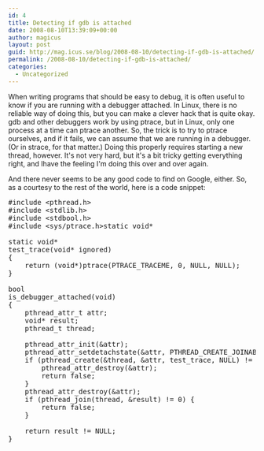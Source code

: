 ```yaml
---
id: 4
title: Detecting if gdb is attached
date: 2008-08-10T13:39:09+00:00
author: magicus
layout: post
guid: http://mag.icus.se/blog/2008-08-10/detecting-if-gdb-is-attached/
permalink: /2008-08-10/detecting-if-gdb-is-attached/
categories:
  - Uncategorized
---
```

When writing programs that should be easy to debug, it is often useful to know if you are running with a debugger attached. In Linux, there is no reliable way of doing this, but you can make a clever hack that is quite okay. gdb and other debuggers work by using ptrace, but in Linux, only one process at a time can ptrace another. So, the trick is to try to ptrace ourselves, and if it fails, we can assume that we are running in a debugger. (Or in strace, for that matter.) Doing this properly requires starting a new thread, however. It's not very hard, but it's a bit tricky getting everything right, and Ihave the feeling I'm doing this over and over again.

<!--more-->

And there never seems to be any good code to find on Google, either. So, as a courtesy to the rest of the world, here is a code snippet:

<pre>#include &lt;pthread.h&gt;
#include &lt;stdlib.h&gt;
#include &lt;stdbool.h&gt;
#include &lt;sys/ptrace.h&gt;static void*

static void*
test_trace(void* ignored)
{
	return (void*)ptrace(PTRACE_TRACEME, 0, NULL, NULL);
}

bool
is_debugger_attached(void)
{
	pthread_attr_t attr;
	void* result;
	pthread_t thread;

	pthread_attr_init(&attr);
	pthread_attr_setdetachstate(&attr, PTHREAD_CREATE_JOINABLE);
	if (pthread_create(&thread, &attr, test_trace, NULL) != 0) {
		pthread_attr_destroy(&attr);
		return false;
	}
	pthread_attr_destroy(&attr);
	if (pthread_join(thread, &result) != 0) {
		return false;
	}

	return result != NULL;
}</pre>
